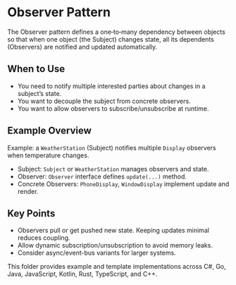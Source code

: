 # Observer Pattern

The Observer pattern defines a one‑to‑many dependency between objects so that when one object (the Subject) changes state, all its dependents (Observers) are notified and updated automatically.

## When to Use
- You need to notify multiple interested parties about changes in a subject’s state.
- You want to decouple the subject from concrete observers.
- You want to allow observers to subscribe/unsubscribe at runtime.

## Example Overview
Example: a `WeatherStation` (Subject) notifies multiple `Display` observers when temperature changes.
- Subject: `Subject` or `WeatherStation` manages observers and state.
- Observer: `Observer` interface defines `update(...)` method.
- Concrete Observers: `PhoneDisplay`, `WindowDisplay` implement update and render.

## Key Points
- Observers pull or get pushed new state. Keeping updates minimal reduces coupling.
- Allow dynamic subscription/unsubscription to avoid memory leaks.
- Consider async/event-bus variants for larger systems.

This folder provides example and template implementations across C#, Go, Java, JavaScript, Kotlin, Rust, TypeScript, and C++.
